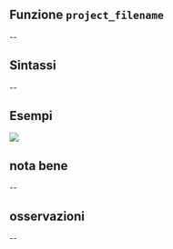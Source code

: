 ## Funzione `project_filename`

--

## Sintassi

--

## Esempi

![](/img/variabili/project_filename/project_filename1.png)

## nota bene

--

## osservazioni

--